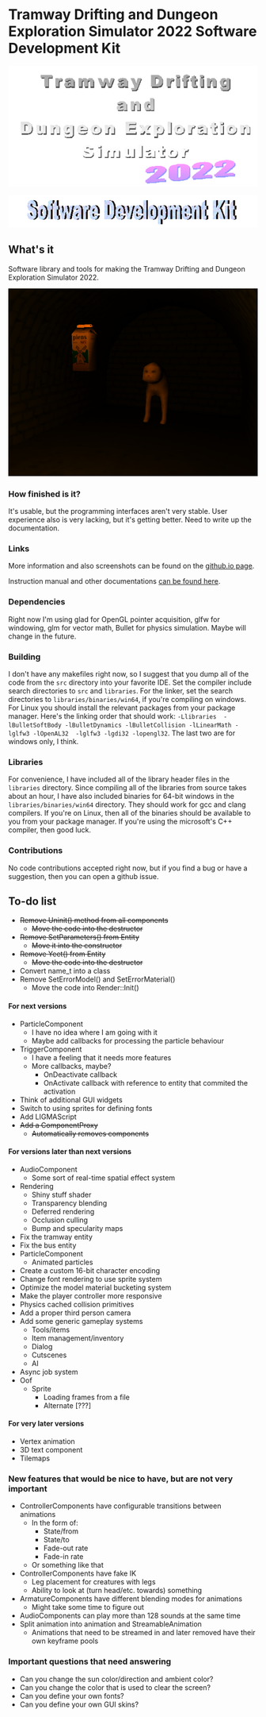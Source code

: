 # Tramway Drifting and Dungeon Exploration Simulator 2022 Software Development Kit

![Tramway Drifting and Dungeon Exploration Simulator 2022 logo](/docs/logo.gif)

![Software Development Kit logo](/docs/devkit.gif)

## What's it

Software library and tools for making the Tramway Drifting and Dungeon Exploration Simulator 2022.

![Software Development Kit logo](/docs/screen11.png)

### How finished is it?

It's usable, but the programming interfaces aren't very stable. User experience also is very lacking, but it's getting better. Need to write up the documentation.

### Links

More information and also screenshots can be found on the [github.io page](https://racenis.github.io/tram-sdk/). 

Instruction manual and other documentations [can be found here](https://racenis.github.io/tram-sdk/manual/). 

### Dependencies
Right now I'm using glad for OpenGL pointer acquisition, glfw for windowing, glm for vector math, Bullet for physics simulation. Maybe will change in the future.

### Building
I don't have any makefiles right now, so I suggest that you dump all of the code from the `src` directory into your favorite IDE.
Set the compiler include search directories to `src` and `libraries`.
For the linker, set the search directories to `libraries/binaries/win64`, if you're compiling on windows. For Linux you should install the relevant packages from your package manager. Here's the linking order that should work: `-Llibraries  -lBulletSoftBody -lBulletDynamics -lBulletCollision -lLinearMath -lglfw3 -lOpenAL32  -lglfw3 -lgdi32 -lopengl32`. The last two are for windows only, I think.

### Libraries
For convenience, I have included all of the library header files in the `libraries` directory. Since compiling all of the libraries from source takes about an hour, I have also included binaries for 64-bit windows in the `libraries/binaries/win64` directory. They should work for gcc and clang compilers.
If you're on Linux, then all of the binaries should be available to you from your package manager.
If you're using the microsoft's C++ compiler, then good luck.

### Contributions
No code contributions accepted right now, but if you find a bug or have a suggestion, then you can open a github issue.

## To-do list

- ~~Remove Uninit() method from all components~~
	- ~~Move the code into the destructor~~
- ~~Remove SetParameters() from Entity~~
	- ~~Move it into the constructor~~
- ~~Remove Yeet() from Entity~~
	- ~~Move the code into the destructor~~
- Convert name_t into a class
- Remove SetErrorModel() and SetErrorMaterial()
	- Move the code into Render::Init()

#### For next versions
- ParticleComponent
	- I have no idea where I am going with it
	- Maybe add callbacks for processing the particle behaviour
- TriggerComponent
	- I have a feeling that it needs more features
	- More callbacks, maybe?
		- OnDeactivate callback
		- OnActivate callback with reference to entity that commited the activation
- Think of additional GUI widgets
- Switch to using sprites for defining fonts
- Add LIGMAScript
- ~~Add a ComponentProxy~~
	- ~~Automatically removes components~~


#### For versions later than next versions
- AudioComponent
	- Some sort of real-time spatial effect system
- Rendering
	- Shiny stuff shader
	- Transparency blending
	- Deferred rendering
	- Occlusion culling
	- Bump and specularity maps
- Fix the tramway entity
- Fix the bus entity
- ParticleComponent
	- Animated particles
- Create a custom 16-bit character encoding
- Change font rendering to use sprite system
- Optimize the model material bucketing system
- Make the player controller more responsive
- Physics cached collision primitives
- Add a proper third person camera 
- Add some generic gameplay systems
	- Tools/items
	- Item management/inventory
	- Dialog
	- Cutscenes
	- AI
- Async job system
- Oof
	- Sprite
		- Loading frames from a file
		- Alternate [???]


#### For very later versions
- Vertex animation
- 3D text component
- Tilemaps

### New features that would be nice to have, but are not very important
- ControllerComponents have configurable transitions between animations
	- In the form of:
		- State/from
		- State/to
		- Fade-out rate
		- Fade-in rate
	- Or something like that
- ControllerComponents have fake IK
	- Leg placement for creatures with legs
	- Ability to look at (turn head/etc. towards) something
- ArmatureComponents have different blending modes for animations
	- Might take some time to figure out
- AudioComponents can play more than 128 sounds at the same time
- Split animation into animation and StreamableAnimation
	- Animations that need to be streamed in and later removed have their own keyframe pools

### Important questions that need answering
- Can you change the sun color/direction and ambient color?
- Can you change the color that is used to clear the screen?
- Can you define your own fonts?
- Can you define your own GUI skins?